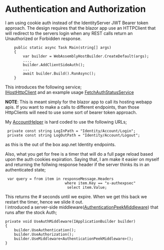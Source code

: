# Authentication and Authorization
I am using cookie auth instead of the IdentityServer JWT Bearer token approach.  The design requires that the blazor app use an HTTPClient that will redirect to the servers login when any REST calls return an Unauthorized or Forbidden response.  

```
    public static async Task Main(string[] args)
    {
        var builder = WebAssemblyHostBuilder.CreateDefault(args);
        ....
        builder.AddClientSideAuth();
        ...
        await builder.Build().RunAsync();
    }
```
This introduces the following service;  
[IHostHttpClient](/src/ClientSideAuth/IHostHttpClient.cs) and an example usage [FetchAuthStatusService](/src/BlazorAppRealTime/Services/FetchAuthStatusService.cs)  

**NOTE**: This is meant simply for the blazor app to call its hosting webapp apis.  If you want to make a calls to different endpoints, than those HttpClients will need to use some sort of bearer token approach.  

My [AccountHelper]( /src/ClientSideAuth/AccountHelper.cs) is hard coded to use the following URLs;  
```
 private const string LogInPath = "Identity/Account/Login";
 private const string LogOutPath = "Identity/Account/Logout";
```
as this is the out of the box asp.net Identity endpoints.  

Also, what you get for free is a timer that will do a full page reload based upon the auth cookies expiration.  Saying that, I am make it easier on myself and returning the follwing response header if the server thinks its in an authenticated state;  

```
 var query = from item in responseMessage.Headers
                           where item.Key == "x-authexpsec"
                            select item.Value;
```
This returns the # seconds until we expire.  When we get this back we restart the timer, hence we slide it out.  
I introduced a server-side middleware([AuthenticationPeekMiddleware](/src/InMemoryIdentityApp/Authorization/AuthenticationPeekMiddleware.cs)) that runs after the stock Auth;  
```
private void UseAuthMiddleware(IApplicationBuilder builder)
{
    builder.UseAuthentication();
    builder.UseAuthorization();
    builder.UseMiddleware<AuthenticationPeekMiddleware>();
}
```


